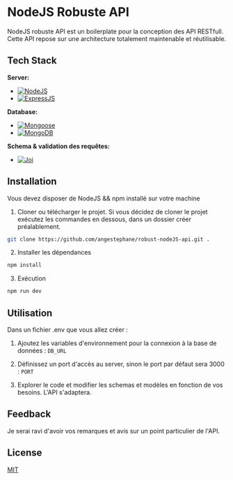 # NodeJS Robuste API

NodeJS robuste API est un boilerplate pour la conception des API RESTfull. Cette API repose sur une architecture totalement maintenable et réutilisable.

## Tech Stack

**Server:**

- [![NodeJS](https://img.shields.io/badge/Node-NodeJS-green.svg)](https://nodejs.org/en/docs)
- [![ExpressJS](https://img.shields.io/badge/Express-ExpressJS-red.svg)](https://expressjs.com/)

**Database:**

- [![Mongoose](https://img.shields.io/badge/Mongoose-MongooseJS-critical.svg)](https://mongoosejs.com/)
- [![MongoDB](https://img.shields.io/badge/-MongoDB-lightgrey.svg)](https://www.mongodb.com/)

**Schema & validation des requêtes:**

- [![Joi](https://img.shields.io/badge/-Joi-informational.svg)](https://joi.dev/api/?v=17.9.1)

## Installation

Vous devez disposer de NodeJS && npm installé sur votre machine

1. Cloner ou télécharger le projet. Si vous décidez de cloner le projet exécutez les commandes en dessous, dans un dossier créer préalablement.

```bash
git clone https://github.com/angestephane/robust-nodeJS-api.git .
```

2. Installer les dépendances

```bash
npm install
```

3. Exécution

```bash
npm run dev
```

## Utilisation

Dans un fichier .env que vous allez créer :

1. Ajoutez les variables d'environnement pour la connexion à la base de données : `DB_URL`

2. Définissez un port d'accès au server, sinon le port par défaut sera 3000 : `PORT`

3. Explorer le code et modifier les schemas et modèles en fonction de vos besoins. L'API s'adaptera.

## Feedback

Je serai ravi d'avoir vos remarques et avis sur un point particulier de l'API.

## License

[MIT](https://choosealicense.com/licenses/mit/)
